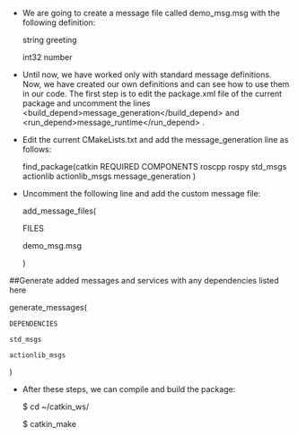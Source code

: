 * We are going to create a message file called demo_msg.msg with the following definition:

  string greeting
  
  int32 number

* Until now, we have worked only with standard message definitions. Now, we have created our own definitions and can see how to use them in our code.
The first step is to edit the package.xml file of the current package and uncomment
the lines <build_depend>message_generation</build_depend> and <run_depend>message_runtime</run_depend> .

* Edit the current CMakeLists.txt and add the message_generation line as follows:

  find_package(catkin REQUIRED COMPONENTS
    roscpp
    rospy
    std_msgs
    actionlib
    actionlib_msgs
    message_generation
  )

* Uncomment the following line and add the custom message file:

  add_message_files(

  FILES

  demo_msg.msg

  )
  
##Generate added messages and services with any dependencies listed here

  generate_messages(

    DEPENDENCIES

    std_msgs

    actionlib_msgs

  )
* After these steps, we can compile and build the package:

  $ cd ~/catkin_ws/

  $ catkin_make
